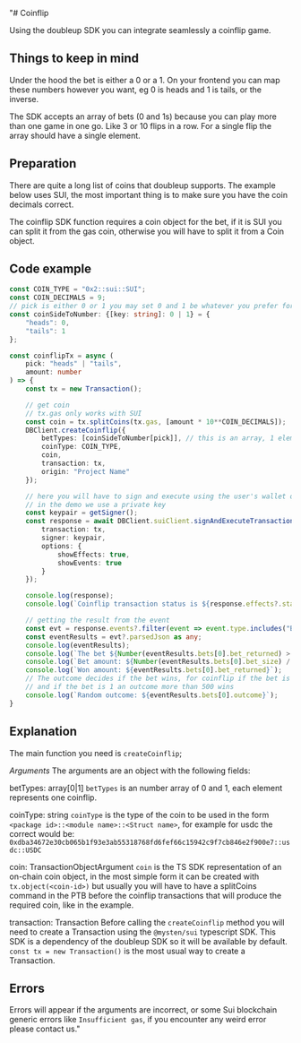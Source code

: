 "# Coinflip

Using the doubleup SDK you can integrate seamlessly a coinflip game.


## Things to keep in mind
Under the hood the bet is either a 0 or a 1. On your frontend you can map these numbers however you want, eg 0 is heads and 1 is tails, or the inverse.

The SDK accepts an array of bets (0 and 1s) because you can play more than one game in one go. Like 3 or 10 flips in a row. For a single flip the array should have a single element.


## Preparation
There are quite a long list of coins that doubleup supports.
The example below uses SUI, the most important thing is to make sure you have the coin decimals correct.

The coinflip SDK function requires a coin object for the bet, if it is SUI you can split it from the gas coin, otherwise you will have to split it from a Coin object.

## Code example

```ts
const COIN_TYPE = "0x2::sui::SUI";
const COIN_DECIMALS = 9;
// pick is either 0 or 1 you may set 0 and 1 be whatever you prefer for example:
const coinSideToNumber: {[key: string]: 0 | 1} = {
    "heads": 0,
    "tails": 1
};

const coinflipTx = async (
    pick: "heads" | "tails",
    amount: number
) => {
    const tx = new Transaction();

    // get coin
    // tx.gas only works with SUI
    const coin = tx.splitCoins(tx.gas, [amount * 10**COIN_DECIMALS]);
    DBClient.createCoinflip({
        betTypes: [coinSideToNumber[pick]], // this is an array, 1 element means 1 flip, 2 elements mean 2 flips...
        coinType: COIN_TYPE,
        coin,
        transaction: tx,
        origin: "Project Name"
    });

    // here you will have to sign and execute using the user's wallet on the frontend side
    // in the demo we use a private key
    const keypair = getSigner();
    const response = await DBClient.suiClient.signAndExecuteTransaction({
        transaction: tx,
        signer: keypair,
        options: {
            showEffects: true,
            showEvents: true
        }
    });

    console.log(response);
    console.log(`Coinflip transaction status is ${response.effects?.status.status}`);

    // getting the result from the event
    const evt = response.events?.filter(event => event.type.includes("BetResults"))[0];
    const eventResults = evt?.parsedJson as any;
    console.log(eventResults);
    console.log(`The bet ${Number(eventResults.bets[0].bet_returned) > 0 ? "won" : "lost"}`);
    console.log(`Bet amount: ${Number(eventResults.bets[0].bet_size) / 10**COIN_DECIMALS} ${COIN_TYPE}`);
    console.log(`Won amount: ${eventResults.bets[0].bet_returned}`);
    // The outcome decides if the bet wins, for coinflip if the bet is 0 an outcome less than 500 wins
    // and if the bet is 1 an outcome more than 500 wins
    console.log(`Random outcome: ${eventResults.bets[0].outcome}`);
}
```

## Explanation

The main function you need is `createCoinflip`;

*Arguments*
The arguments are an object with the following fields:

betTypes: array[0|1] 
`betTypes` is an number array of 0 and 1, each element represents one coinflip.

coinType: string
`coinType` is the type of the coin to be used in the form `<package id>::<module name>::<Struct name>`, for example
for usdc the correct would be: `0xdba34672e30cb065b1f93e3ab55318768fd6fef66c15942c9f7cb846e2f900e7::usdc::USDC`

coin: TransactionObjectArgument
`coin` is the TS SDK representation of an on-chain coin object, in the most simple form it can be created with
`tx.object(<coin-id>)` but usually you will have to have a splitCoins command in the PTB before the coinflip transactions that will produce the required coin, like in the example.

transaction: Transaction
Before calling the `createCoinflip` method you will need to create a Transaction using the `@mysten/sui` typescript SDK. This SDK is a dependency of the doubleup SDK so it will be available by default.
`const tx = new Transaction()` is the most usual way to create a Transaction.


## Errors
Errors will appear if the arguments are incorrect, or some Sui blockchain generic errors like `Insufficient gas`,
if you encounter any weird error please contact us."